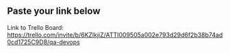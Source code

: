 ## Paste your link below

Link to Trello Board: https://trello.com/invite/b/6KZlkjiZ/ATTI009505a002e793d29d6f2b38b74ad0cd1725C9D8/qa-devops